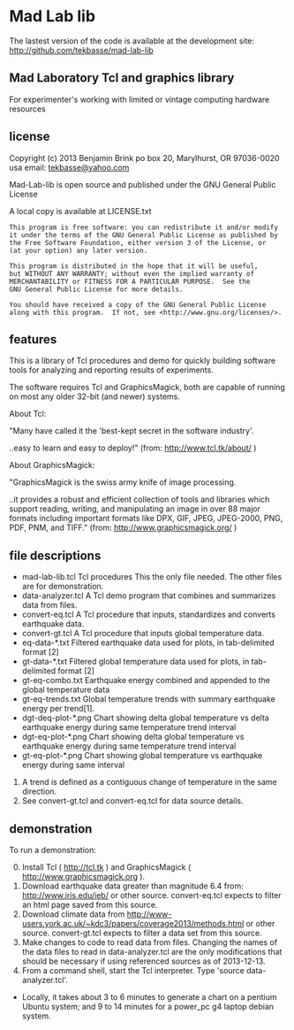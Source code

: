 Mad Lab lib
===========

The lastest version of the code is available at the development site:
 http://github.com/tekbasse/mad-lab-lib

Mad Laboratory Tcl and graphics library
---------------------------------------

For experimenter's working with limited or vintage computing hardware resources


license
-------
Copyright (c) 2013 Benjamin Brink
po box 20, Marylhurst, OR 97036-0020 usa
email: tekbasse@yahoo.com

Mad-Lab-lib is open source and published under the GNU General Public License

A local copy is available at LICENSE.txt

    This program is free software: you can redistribute it and/or modify
    it under the terms of the GNU General Public License as published by
    the Free Software Foundation, either version 3 of the License, or
    (at your option) any later version.

    This program is distributed in the hope that it will be useful,
    but WITHOUT ANY WARRANTY; without even the implied warranty of
    MERCHANTABILITY or FITNESS FOR A PARTICULAR PURPOSE.  See the
    GNU General Public License for more details.

    You should have received a copy of the GNU General Public License
    along with this program.  If not, see <http://www.gnu.org/licenses/>.


features
--------

This is a library of Tcl procedures and demo for quickly building 
software tools for analyzing and reporting results of experiments.

The software requires Tcl and GraphicsMagick, both are capable 
of running on most any older 32-bit (and newer)  systems.

About Tcl: 

"Many have called it the 'best-kept secret in the software industry'. 

..easy to learn and easy to deploy!" (from: http://www.tcl.tk/about/ )

About GraphicsMagick:

"GraphicsMagick is the swiss army knife of image processing. 

..it provides a robust and efficient collection of tools and libraries 
which support reading, writing, and manipulating an image in 
over 88 major formats including important formats like 
DPX, GIF, JPEG, JPEG-2000, PNG, PDF, PNM, and TIFF."
   (from: http://www.graphicsmagick.org/ )

file descriptions
-----------------

- mad-lab-lib.tcl    Tcl procedures This the only file needed. The other files are for demonstration.
- data-analyzer.tcl  A Tcl demo program that combines and summarizes data from files.
- convert-eq.tcl  A Tcl procedure that inputs, standardizes and converts earthquake data.
- convert-gt.tcl A Tcl procedure that inputs global temperature data.
- eq-data-*.txt  Filtered earthquake data used for plots, in tab-delimited format [2]
- gt-data-*.txt  Filtered global temperature data used for plots, in tab-delimited format [2]
- gt-eq-combo.txt Earthquake energy combined and appended to the global temperature data
- gt-eq-trends.txt Global temperature trends with summary earthquake energy per trend[1].
- dgt-deq-plot-*.png Chart showing delta global temperature vs delta earthquake energy during same temperature trend interval
- dgt-eq-plot-*.png Chart showing delta global temperature vs earthquake energy during same temperature trend interval
- gt-eq-plot-*.png Chart showing global temperature vs earthquake energy during same interval

1. A trend is defined as a contiguous change of temperature in the same direction.
2. See convert-gt.tcl and convert-eq.tcl for data source details.

demonstration
-------------

To run a demonstration:

0. Install Tcl ( http://tcl.tk )  and GraphicsMagick ( http://www.graphicsmagick.org ).
1. Download earthquake data greater than magnitude 6.4 from: http://www.iris.edu/ieb/ or other source.
   convert-eq.tcl expects to filter an html page saved from this source.
2. Download climate data from http://www-users.york.ac.uk/~kdc3/papers/coverage2013/methods.html or other source.
   convert-gt.tcl expects to filter a data set from this source.
3. Make changes to code to read data from files. 
   Changing the names of the data files to read in data-analyzer.tcl
   are the only modifications that should be necessary if using referenced sources as of 2013-12-13.
4. From a command shell, start the Tcl interpreter.  Type 'source data-analyzer.tcl'. 

* Locally, it takes about 3 to 6 minutes to generate a chart on a pentium Ubuntu system; and 
  9 to 14 minutes for a power_pc g4 laptop debian system.


